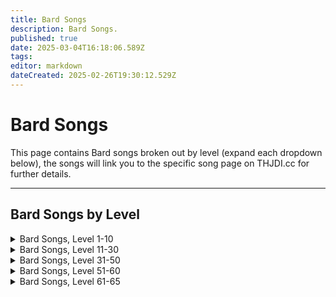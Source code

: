 ```yaml
---
title: Bard Songs
description: Bard Songs.
published: true
date: 2025-03-04T16:18:06.589Z
tags: 
editor: markdown
dateCreated: 2025-02-26T19:30:12.529Z
---
```


# Bard Songs

This page contains Bard songs broken out by level (expand each dropdown below), the songs will link you to the specific song page on THJDI.cc for further details.


---

## Bard Songs by Level

<details>
	<summary> Bard Songs, Level 1-10 </summary>
  
|Spell Name|Level|
|---|---|
|<a href="https://www.thjdi.cc/spell/13191" target="_blank">Bladewhirl</a>|1|
|<a href="https://www.thjdi.cc/spell/700" target="_blank">Chant of Battle</a>|1|
|<a href="https://www.thjdi.cc/spell/22491" target="_blank">Chant of Chaos</a>|1|
|<a href="https://www.thjdi.cc/spell/22487" target="_blank">Chant of Flame</a>|1|
|<a href="https://www.thjdi.cc/spell/22488" target="_blank">Chant of Frost</a>|1|
|<a href="https://www.thjdi.cc/spell/22486" target="_blank">Chant of Magic</a>|1|
|<a href="https://www.thjdi.cc/spell/22490" target="_blank">Chant of Plague</a>|1|
|<a href="https://www.thjdi.cc/spell/22489" target="_blank">Chant of Venom</a>|1|
|<a href="https://www.thjdi.cc/spell/703" target="_blank">Chords of Dissonance</a>|2|
|<a href="https://www.thjdi.cc/spell/720" target="_blank">Lyssa's Locating Lyric</a>|4|
|<a href="https://www.thjdi.cc/spell/717" target="_blank">Selo's Accelerando</a>|5|
|<a href="https://www.thjdi.cc/spell/7" target="_blank">Hymn of Restoration</a>|6|
|<a href="https://www.thjdi.cc/spell/734" target="_blank">Jonthan's Whistling Warsong</a>|7|
|<a href="https://www.thjdi.cc/spell/728" target="_blank">Kelin's Lugubrious Lament</a>|8|
|<a href="https://www.thjdi.cc/spell/710" target="_blank">Elemental Rhythms</a>|9|
|<a href="https://www.thjdi.cc/spell/2601" target="_blank">Magical Monologue</a>|9|
|<a href="https://www.thjdi.cc/spell/701" target="_blank">Anthem de Arms</a>|10|
</details>

<details>
	<summary> Bard Songs, Level 11-30 </summary>
  
|Spell Name|Level|
|---|---|
|<a href="https://www.thjdi.cc/spell/708" target="_blank">Cinda's Charismatic Carillon</a>|11|
|<a href="https://www.thjdi.cc/spell/704" target="_blank">Brusco's Boastful Bellow</a>|12|
|<a href="https://www.thjdi.cc/spell/711" target="_blank">Purifying Rhythms</a>|13|
|<a href="https://www.thjdi.cc/spell/737" target="_blank">Lyssa's Cataloging Libretto</a>|14|
|<a href="https://www.thjdi.cc/spell/724" target="_blank">Kelin's Lucid Lullaby</a>|15|
|<a href="https://www.thjdi.cc/spell/2602" target="_blank">Song of Sustenance</a>|15|
|<a href="https://www.thjdi.cc/spell/729" target="_blank">Tarew's Aquatic Ayre</a>|16|
|<a href="https://www.thjdi.cc/spell/709" target="_blank">Guardian Rhythms</a>|17|
|<a href="https://www.thjdi.cc/spell/730" target="_blank">Denon's Disruptive Discord</a>|18|
|<a href="https://www.thjdi.cc/spell/719" target="_blank">Shauri's Sonorous Clouding</a>|19|
|<a href="https://www.thjdi.cc/spell/1287" target="_blank">Cassindra's Chant of Clarity</a>|20|
|<a href="https://www.thjdi.cc/spell/705" target="_blank">Largo's Melodic Binding</a>|20|
|<a href="https://www.thjdi.cc/spell/739" target="_blank">Melanie's Mellifluous Motion</a>|21|
|<a href="https://www.thjdi.cc/spell/727" target="_blank">Alenia's Disenchanting Melody</a>|22|
|<a href="https://www.thjdi.cc/spell/738" target="_blank">Selo's Consonant Chain</a>|23|
|<a href="https://www.thjdi.cc/spell/735" target="_blank">Lyssa's Veracious Concord</a>|24|
|<a href="https://www.thjdi.cc/spell/712" target="_blank">Psalm of Warmth</a>|25|
|<a href="https://www.thjdi.cc/spell/4395" target="_blank">Selo's Rhythm of Speed</a>|25|
|<a href="https://www.thjdi.cc/spell/706" target="_blank">Angstlich's Appalling Screech</a>|26|
|<a href="https://www.thjdi.cc/spell/725" target="_blank">Solon's Song of the Sirens</a>|27|
|<a href="https://www.thjdi.cc/spell/741" target="_blank">Crission's Pixie Strike</a>|28|
|<a href="https://www.thjdi.cc/spell/715" target="_blank">Psalm of Vitality</a>|29|
|<a href="https://www.thjdi.cc/spell/2603" target="_blank">Amplification</a>|30|
|<a href="https://www.thjdi.cc/spell/707" target="_blank">Fufil's Curtailing Chant</a>|30|
</details>

<details>
	<summary> Bard Songs, Level 31-50 </summary>
  
|Spell Name|Level|
|---|---|
|<a href="https://www.thjdi.cc/spell/718" target="_blank">Agilmente's Aria of Eagles</a>|31|
|<a href="https://www.thjdi.cc/spell/723" target="_blank">Cassindra's Chorus of Clarity</a>|32|
|<a href="https://www.thjdi.cc/spell/713" target="_blank">Psalm of Cooling</a>|33|
|<a href="https://www.thjdi.cc/spell/1448" target="_blank">Cantata of Soothing</a>|34|
|<a href="https://www.thjdi.cc/spell/721" target="_blank">Lyssa's Solidarity of Vision</a>|34|
|<a href="https://www.thjdi.cc/spell/736" target="_blank">Denon's Dissension</a>|35|
|<a href="https://www.thjdi.cc/spell/740" target="_blank">Vilia's Verses of Celerity</a>|36|
|<a href="https://www.thjdi.cc/spell/716" target="_blank">Psalm of Purity</a>|37|
|<a href="https://www.thjdi.cc/spell/743" target="_blank">Tuyen's Chant of Flame</a>|38|
|<a href="https://www.thjdi.cc/spell/2604" target="_blank">Katta's Song of Sword Dancing</a>|39|
|<a href="https://www.thjdi.cc/spell/750" target="_blank">Solon's Bewitching Bravura</a>|39|
|<a href="https://www.thjdi.cc/spell/868" target="_blank">Sionachie's Dreams</a>|40|
|<a href="https://www.thjdi.cc/spell/726" target="_blank">Syvelian's Anti-Magic Aria</a>|40|
|<a href="https://www.thjdi.cc/spell/714" target="_blank">Psalm of Mystic Shielding</a>|41|
|<a href="https://www.thjdi.cc/spell/702" target="_blank">McVaxius' Berserker Crescendo</a>|42|
|<a href="https://www.thjdi.cc/spell/3567" target="_blank">Tuyen's Chant of Disease</a>|42|
|<a href="https://www.thjdi.cc/spell/742" target="_blank">Denon's Desperate Dirge</a>|43|
|<a href="https://www.thjdi.cc/spell/745" target="_blank">Cassindra's Elegy</a>|44|
|<a href="https://www.thjdi.cc/spell/4085" target="_blank">Forpar's Aria of Affliction</a>|44|
|<a href="https://www.thjdi.cc/spell/3682" target="_blank">Aria of Asceticism</a>|45|
|<a href="https://www.thjdi.cc/spell/749" target="_blank">Jonthan's Provocation</a>|45|
|<a href="https://www.thjdi.cc/spell/4083" target="_blank">Rizlona's Embers</a>|45|
|<a href="https://www.thjdi.cc/spell/744" target="_blank">Tuyen's Chant of Frost</a>|46|
|<a href="https://www.thjdi.cc/spell/748" target="_blank">Niv's Melody of Preservation</a>|47|
|<a href="https://www.thjdi.cc/spell/746" target="_blank">Selo's Chords of Cessation</a>|48|
|<a href="https://www.thjdi.cc/spell/2605" target="_blank">Selo's Accelerating Chorus</a>|49|
|<a href="https://www.thjdi.cc/spell/1450" target="_blank">Shield of Songs</a>|49|
|<a href="https://www.thjdi.cc/spell/1449" target="_blank">Melody of Ervaj</a>|50|
|<a href="https://www.thjdi.cc/spell/3566" target="_blank">Tuyen's Chant of Poison</a>|50|
|<a href="https://www.thjdi.cc/spell/747" target="_blank">Verses of Victory</a>|50|
</details>

<details>
	<summary> Bard Songs, Level 51-60 </summary>
  
|Spell Name|Level|
|---|---|
|<a href="https://www.thjdi.cc/spell/1751" target="_blank">Largo's Assonant Binding</a>|51|
|<a href="https://www.thjdi.cc/spell/1750" target="_blank">Selo's Song of Travel</a>|51|
|<a href="https://www.thjdi.cc/spell/3681" target="_blank">Aria of Innocence</a>|52|
|<a href="https://www.thjdi.cc/spell/2606" target="_blank">Battlecry of the Vah Shir</a>|52|
|<a href="https://www.thjdi.cc/spell/4086" target="_blank">Forpar's Psalm of Pain</a>|52|
|<a href="https://www.thjdi.cc/spell/1752" target="_blank">Nillipus' March of the Wee</a>|52|
|<a href="https://www.thjdi.cc/spell/4084" target="_blank">Rizlona's Fire</a>|53|
|<a href="https://www.thjdi.cc/spell/1754" target="_blank">Song of Dawn</a>|53|
|<a href="https://www.thjdi.cc/spell/1753" target="_blank">Song of Twilight</a>|53|
|<a href="https://www.thjdi.cc/spell/2607" target="_blank">Elemental Chorus</a>|54|
|<a href="https://www.thjdi.cc/spell/1758" target="_blank">Selo's Assonant Strain</a>|54|
|<a href="https://www.thjdi.cc/spell/1757" target="_blank">Vilia's Chorus of Celerity</a>|54|
|<a href="https://www.thjdi.cc/spell/8926" target="_blank">Aura of Insight</a>|55|
|<a href="https://www.thjdi.cc/spell/1747" target="_blank">Brusco's Bombastic Bellow</a>|55|
|<a href="https://www.thjdi.cc/spell/1759" target="_blank">Cantata of Replenishment</a>|55|
|<a href="https://www.thjdi.cc/spell/1451" target="_blank">Occlusion of Sound</a>|55|
|<a href="https://www.thjdi.cc/spell/2608" target="_blank">Purifying Chorus</a>|56|
|<a href="https://www.thjdi.cc/spell/1755" target="_blank">Song of Highsun</a>|56|
|<a href="https://www.thjdi.cc/spell/1756" target="_blank">Song of Midnight</a>|56|
|<a href="https://www.thjdi.cc/spell/1761" target="_blank">Cassindra's Insipid Ditty</a>|57|
|<a href="https://www.thjdi.cc/spell/1760" target="_blank">McVaxius' Rousing Rondo</a>|57|
|<a href="https://www.thjdi.cc/spell/2609" target="_blank">Chorus of Replenishment</a>|58|
|<a href="https://www.thjdi.cc/spell/1100" target="_blank">Dreams of Ayonae</a>|58|
|<a href="https://www.thjdi.cc/spell/1762" target="_blank">Jonthan's Inspiration</a>|58|
|<a href="https://www.thjdi.cc/spell/1763" target="_blank">Niv's Harmonic</a>|58|
|<a href="https://www.thjdi.cc/spell/1764" target="_blank">Denon's Bereavement</a>|59|
|<a href="https://www.thjdi.cc/spell/1765" target="_blank">Solon's Charismatic Concord</a>|59|
|<a href="https://www.thjdi.cc/spell/1196" target="_blank">Ancient: Lcea's Lament</a>|60|
|<a href="https://www.thjdi.cc/spell/1197" target="_blank">Ancient: Lullaby of Shadow</a>|60|
|<a href="https://www.thjdi.cc/spell/1748" target="_blank">Angstlich's Assonance</a>|60|
|<a href="https://www.thjdi.cc/spell/1452" target="_blank">Composition of Ervaj</a>|60|
|<a href="https://www.thjdi.cc/spell/2936" target="_blank">Ervaj's Lost Composition</a>|60|
|<a href="https://www.thjdi.cc/spell/4210" target="_blank">Fufil's Diminishing Dirge</a>|60|
|<a href="https://www.thjdi.cc/spell/1749" target="_blank">Kazumi's Note of Preservation</a>|60|
|<a href="https://www.thjdi.cc/spell/2610" target="_blank">Warsong of the Vah Shir</a>|60|
</details>

<details>
	<summary> Bard Songs, Level 61-65 </summary>
  
|Spell Name|Level|
|---|---|
|<a href="https://www.thjdi.cc/spell/3366" target="_blank">Saryrn's Scream of Pain</a>|61|
|<a href="https://www.thjdi.cc/spell/3361" target="_blank">Silent Song of Quellious</a>|61|
|<a href="https://www.thjdi.cc/spell/6734" target="_blank">Song of the Storm</a>|61|
|<a href="https://www.thjdi.cc/spell/3363" target="_blank">Tuyen's Chant of the Plague</a>|61|
|<a href="https://www.thjdi.cc/spell/7001" target="_blank">Angstlich's Echo of Terror</a>|62|
|<a href="https://www.thjdi.cc/spell/3030" target="_blank">Dreams of Thule</a>|62|
|<a href="https://www.thjdi.cc/spell/3364" target="_blank">Druzzil's Disillusionment</a>|62|
|<a href="https://www.thjdi.cc/spell/3365" target="_blank">Melody of Mischief</a>|62|
|<a href="https://www.thjdi.cc/spell/3374" target="_blank">Warsong of Zek</a>|62|
|<a href="https://www.thjdi.cc/spell/3651" target="_blank">Wind of Marr</a>|62|
|<a href="https://www.thjdi.cc/spell/4087" target="_blank">Forpar's Verse of Venom</a>|63|
|<a href="https://www.thjdi.cc/spell/3368" target="_blank">Psalm of Veeshan</a>|63|
|<a href="https://www.thjdi.cc/spell/3373" target="_blank">Tuyen's Chant of Ice</a>|63|
|<a href="https://www.thjdi.cc/spell/3370" target="_blank">Tuyen's Chant of Venom</a>|63|
|<a href="https://www.thjdi.cc/spell/3371" target="_blank">Call of the Banshee</a>|64|
|<a href="https://www.thjdi.cc/spell/3372" target="_blank">Chorus of Marr</a>|64|
|<a href="https://www.thjdi.cc/spell/3369" target="_blank">Dreams of Terris</a>|64|
|<a href="https://www.thjdi.cc/spell/3066" target="_blank">Requiem of Time</a>|64|
|<a href="https://www.thjdi.cc/spell/3362" target="_blank">Rizlona's Call of Flame</a>|64|
|<a href="https://www.thjdi.cc/spell/4971" target="_blank">Ancient: Chaos Chant</a>|65|
|<a href="https://www.thjdi.cc/spell/4112" target="_blank">Call of the Muse</a>|65|
|<a href="https://www.thjdi.cc/spell/4873" target="_blank">Dark Echo</a>|65|
|<a href="https://www.thjdi.cc/spell/4872" target="_blank">Echo of the Trusik</a>|65|
|<a href="https://www.thjdi.cc/spell/3375" target="_blank">Harmony of Sound</a>|65|
|<a href="https://www.thjdi.cc/spell/3376" target="_blank">Lullaby of Morell</a>|65|
|<a href="https://www.thjdi.cc/spell/3367" target="_blank">Tuyen's Chant of Fire</a>|65|
|<a href="https://www.thjdi.cc/spell/4871" target="_blank">War March of the Mastruq</a>|65|
</details>

